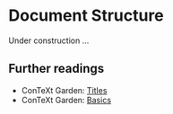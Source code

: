 # Document Structure

<!-- gallery at the beginning -->

Under construction ...

<!-- ["page i/n" in footer](https://mailman.ntg.nl/pipermail/ntg-context/2020/100094.html), (ma-cb-en, page 30, section 23) -->

## Further readings

- ConTeXt Garden: [Titles](https://wiki.contextgarden.net/Titles)
- ConTeXt Garden: [Basics](https://wiki.contextgarden.net/Basics)
